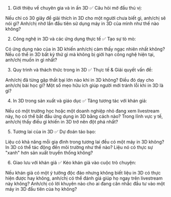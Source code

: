 1. Giới thiệu về chuyên gia và in ấn 3D
✅ Câu hỏi mở đầu thú vị:

Nếu chỉ có 30 giây để giải thích in 3D cho một người chưa biết gì, anh/chị sẽ nói gì?
Anh/chị nhớ lần đầu tiên sử dụng máy in 3D của mình như thế nào không?


2. Công nghệ in 3D và các ứng dụng thực tế
✅ Tạo sự tò mò:

Có ứng dụng nào của in 3D khiến anh/chị cảm thấy ngạc nhiên nhất không?
Nếu có thể in 3D bất kỳ thứ gì mà không bị giới hạn công nghệ hiện tại, anh/chị muốn in gì nhất?


3. Quy trình và thách thức trong in 3D
✅ Thực tế & Giải quyết vấn đề:

Anh/chị đã từng gặp thất bại lớn nào khi in 3D không? Điều đó dạy cho anh/chị bài học gì?
Một số mẹo hữu ích giúp người mới tránh lỗi khi in 3D là gì?


4. In 3D trong sản xuất và giáo dục
✅ Tăng tương tác với khán giả:

Nếu có một trường học hoặc một doanh nghiệp nhỏ đang xem livestream này, họ có thể bắt đầu ứng dụng in 3D bằng cách nào?
Trong lĩnh vực y tế, anh/chị thấy điều gì khiến in 3D trở nên đột phá nhất?


5. Tương lai của in 3D
✅ Dự đoán táo bạo:

Liệu có khả năng mỗi gia đình trong tương lai đều có một máy in 3D không?
In 3D có thể tác động đến môi trường như thế nào? Liệu nó có thực sự "xanh" hơn sản xuất truyền thống không?


6. Giao lưu với khán giả
✅ Kéo khán giả vào cuộc trò chuyện:

Nếu khán giả có một ý tưởng độc đáo nhưng không biết liệu in 3D có thực hiện được hay không, anh/chị có thể đánh giá giúp họ ngay trên livestream này không?
Anh/chị có lời khuyên nào cho ai đang cân nhắc đầu tư vào một máy in 3D đầu tiên của họ không?
